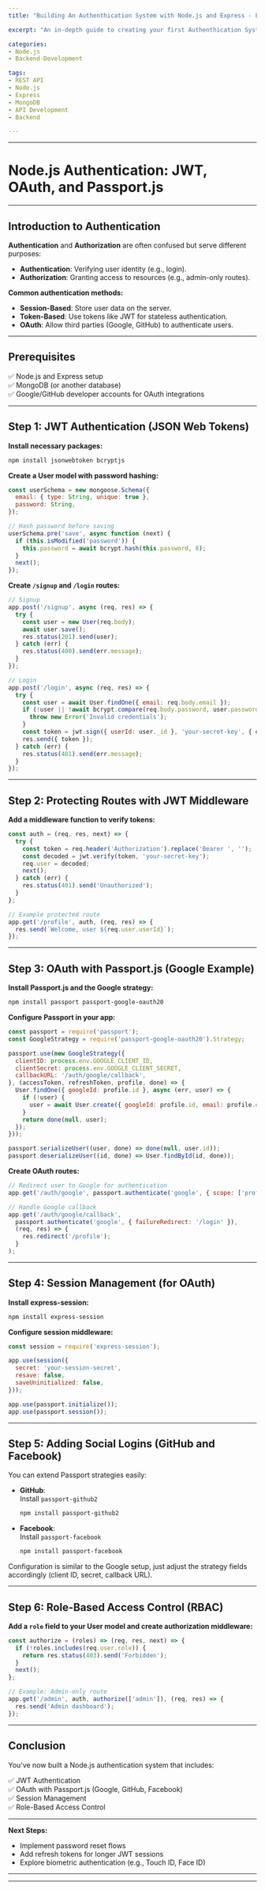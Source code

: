 ```yaml
---
title: "Building An Authenthication System with Node.js and Express - Explained"

excerpt: "An in-depth guide to creating your first Authenthication System using Node.js, Express. Learn step-by-step how to build, secure, and document your API!"

categories:
- Node.js
- Backend-Development

tags:
- REST API
- Node.js
- Express
- MongoDB
- API Development
- Backend

---
```

---

# Node.js Authentication: JWT, OAuth, and Passport.js  

---

## Introduction to Authentication

**Authentication** and **Authorization** are often confused but serve different purposes:

- **Authentication**: Verifying user identity (e.g., login).
- **Authorization**: Granting access to resources (e.g., admin-only routes).

**Common authentication methods:**

- **Session-Based**: Store user data on the server.
- **Token-Based**: Use tokens like JWT for stateless authentication.
- **OAuth**: Allow third parties (Google, GitHub) to authenticate users.

---

## Prerequisites

✅ Node.js and Express setup  
✅ MongoDB (or another database)  
✅ Google/GitHub developer accounts for OAuth integrations  

---

## Step 1: JWT Authentication (JSON Web Tokens)

**Install necessary packages:**

```bash
npm install jsonwebtoken bcryptjs
```

**Create a User model with password hashing:**

```javascript
const userSchema = new mongoose.Schema({
  email: { type: String, unique: true },
  password: String,
});

// Hash password before saving
userSchema.pre('save', async function (next) {
  if (this.isModified('password')) {
    this.password = await bcrypt.hash(this.password, 8);
  }
  next();
});
```

**Create `/signup` and `/login` routes:**

```javascript
// Signup
app.post('/signup', async (req, res) => {
  try {
    const user = new User(req.body);
    await user.save();
    res.status(201).send(user);
  } catch (err) {
    res.status(400).send(err.message);
  }
});

// Login
app.post('/login', async (req, res) => {
  try {
    const user = await User.findOne({ email: req.body.email });
    if (!user || !await bcrypt.compare(req.body.password, user.password)) {
      throw new Error('Invalid credentials');
    }
    const token = jwt.sign({ userId: user._id }, 'your-secret-key', { expiresIn: '1h' });
    res.send({ token });
  } catch (err) {
    res.status(401).send(err.message);
  }
});
```

---

## Step 2: Protecting Routes with JWT Middleware

**Add a middleware function to verify tokens:**

```javascript
const auth = (req, res, next) => {
  try {
    const token = req.header('Authorization').replace('Bearer ', '');
    const decoded = jwt.verify(token, 'your-secret-key');
    req.user = decoded;
    next();
  } catch (err) {
    res.status(401).send('Unauthorized');
  }
};

// Example protected route
app.get('/profile', auth, (req, res) => {
  res.send(`Welcome, user ${req.user.userId}`);
});
```

---

## Step 3: OAuth with Passport.js (Google Example)

**Install Passport.js and the Google strategy:**

```bash
npm install passport passport-google-oauth20
```

**Configure Passport in your app:**

```javascript
const passport = require('passport');
const GoogleStrategy = require('passport-google-oauth20').Strategy;

passport.use(new GoogleStrategy({
  clientID: process.env.GOOGLE_CLIENT_ID,
  clientSecret: process.env.GOOGLE_CLIENT_SECRET,
  callbackURL: '/auth/google/callback',
}, (accessToken, refreshToken, profile, done) => {
  User.findOne({ googleId: profile.id }, async (err, user) => {
    if (!user) {
      user = await User.create({ googleId: profile.id, email: profile.emails[0].value });
    }
    return done(null, user);
  });
}));

passport.serializeUser((user, done) => done(null, user.id));
passport.deserializeUser((id, done) => User.findById(id, done));
```

**Create OAuth routes:**

```javascript
// Redirect user to Google for authentication
app.get('/auth/google', passport.authenticate('google', { scope: ['profile', 'email'] }));

// Handle Google callback
app.get('/auth/google/callback',
  passport.authenticate('google', { failureRedirect: '/login' }),
  (req, res) => {
    res.redirect('/profile');
  }
);
```

---

## Step 4: Session Management (for OAuth)

**Install express-session:**

```bash
npm install express-session
```

**Configure session middleware:**

```javascript
const session = require('express-session');

app.use(session({
  secret: 'your-session-secret',
  resave: false,
  saveUninitialized: false,
}));

app.use(passport.initialize());
app.use(passport.session());
```

---

## Step 5: Adding Social Logins (GitHub and Facebook)

You can extend Passport strategies easily:

- **GitHub**:  
  Install `passport-github2`
  
  ```bash
  npm install passport-github2
  ```

- **Facebook**:  
  Install `passport-facebook`
  
  ```bash
  npm install passport-facebook
  ```

Configuration is similar to the Google setup, just adjust the strategy fields accordingly (client ID, secret, callback URL).

---

## Step 6: Role-Based Access Control (RBAC)

**Add a `role` field to your User model and create authorization middleware:**

```javascript
const authorize = (roles) => (req, res, next) => {
  if (!roles.includes(req.user.role)) {
    return res.status(403).send('Forbidden');
  }
  next();
};

// Example: Admin-only route
app.get('/admin', auth, authorize(['admin']), (req, res) => {
  res.send('Admin dashboard');
});
```

---

## Conclusion

You’ve now built a Node.js authentication system that includes:

✅ JWT Authentication  
✅ OAuth with Passport.js (Google, GitHub, Facebook)  
✅ Session Management  
✅ Role-Based Access Control  

---

**Next Steps:**

- Implement password reset flows
- Add refresh tokens for longer JWT sessions
- Explore biometric authentication (e.g., Touch ID, Face ID)

---

---